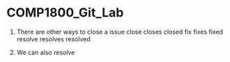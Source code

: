 # COMP1800_Git_Lab

1. There are other ways to close a issue
  close
  closes
  closed
  fix
  fixes
  fixed
  resolve
  resolves
  resolved
  
2. We can also resolve
